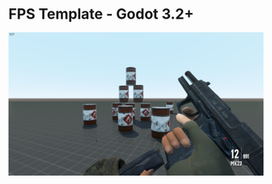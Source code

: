 # FPS Template - Godot 3.2+

<p align='center'>
  <img src="https://raw.githubusercontent.com/Pol1sher/FPS-Template/master/Preview.png" alt="Project Preview" />
</p>
